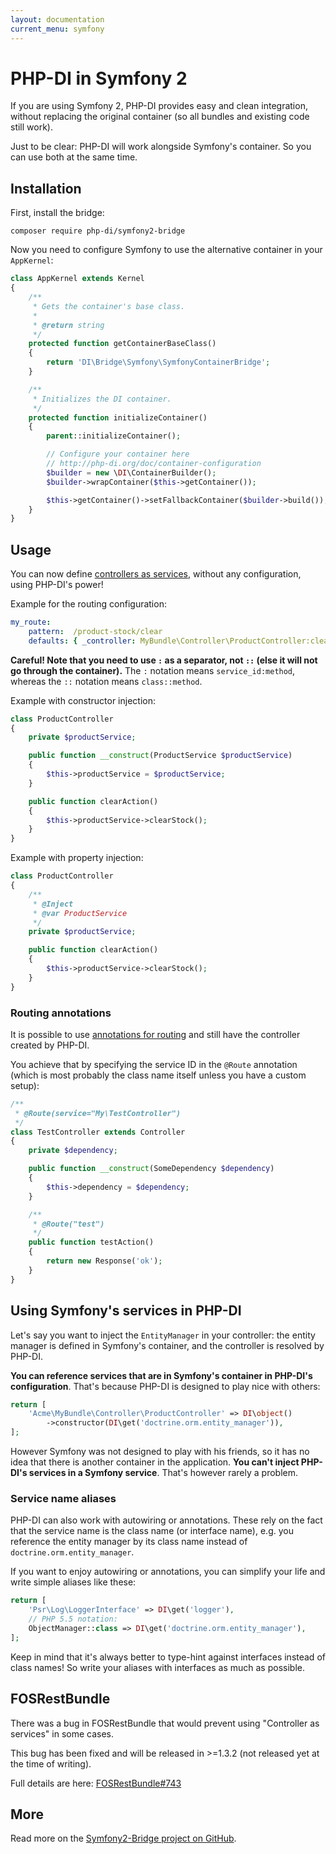 ```yaml
---
layout: documentation
current_menu: symfony
---
```


# PHP-DI in Symfony 2

If you are using Symfony 2, PHP-DI provides easy and clean integration, without replacing the original container
(so all bundles and existing code still work).

Just to be clear: PHP-DI will work alongside Symfony's container. So you can use both at the same time.

## Installation

First, install the bridge:

```
composer require php-di/symfony2-bridge
```

Now you need to configure Symfony to use the alternative container in your `AppKernel`:

```php
class AppKernel extends Kernel
{
    /**
     * Gets the container's base class.
     *
     * @return string
     */
    protected function getContainerBaseClass()
    {
        return 'DI\Bridge\Symfony\SymfonyContainerBridge';
    }

    /**
     * Initializes the DI container.
     */
    protected function initializeContainer()
    {
        parent::initializeContainer();

        // Configure your container here
        // http://php-di.org/doc/container-configuration
        $builder = new \DI\ContainerBuilder();
        $builder->wrapContainer($this->getContainer());

        $this->getContainer()->setFallbackContainer($builder->build());
    }
}
```


## Usage

You can now define [controllers as services](http://symfony.com/doc/current/cookbook/controller/service.html),
without any configuration, using PHP-DI's power!

Example for the routing configuration:

```yaml
my_route:
    pattern:  /product-stock/clear
    defaults: { _controller: MyBundle\Controller\ProductController:clearAction }
```

**Careful! Note that you need to use `:` as a separator, not `::` (else it will not go through the container).**
The `:` notation means `service_id:method`, whereas the `::` notation means `class::method`.

Example with constructor injection:

```php
class ProductController
{
    private $productService;

    public function __construct(ProductService $productService)
    {
        $this->productService = $productService;
    }

    public function clearAction()
    {
        $this->productService->clearStock();
    }
}
```

Example with property injection:

```php
class ProductController
{
    /**
     * @Inject
     * @var ProductService
     */
    private $productService;

    public function clearAction()
    {
        $this->productService->clearStock();
    }
}
```

### Routing annotations

It is possible to use [annotations for routing](http://richardmiller.co.uk/2011/10/25/symfony2-routing-to-controller-as-service-with-annotations/) and still have the controller created by PHP-DI.

You achieve that by specifying the service ID in the `@Route` annotation (which is most probably the class name itself unless you have a custom setup):

```php
/**
 * @Route(service="My\TestController")
 */
class TestController extends Controller
{
    private $dependency;

    public function __construct(SomeDependency $dependency)
    {
        $this->dependency = $dependency;
    }

    /**
     * @Route("test")
     */
    public function testAction()
    {
        return new Response('ok');
    }
}
```


## Using Symfony's services in PHP-DI

Let's say you want to inject the `EntityManager` in your controller: the entity manager is defined
in Symfony's container, and the controller is resolved by PHP-DI.

**You can reference services that are in Symfony's container in PHP-DI's configuration**.
That's because PHP-DI is designed to play nice with others:

```php
return [
    'Acme\MyBundle\Controller\ProductController' => DI\object()
        ->constructor(DI\get('doctrine.orm.entity_manager')),
];
```

However Symfony was not designed to play with his friends, so it has no idea that there is
another container in the application. **You can't inject PHP-DI's services in a Symfony service**.
That's however rarely a problem.

### Service name aliases

PHP-DI can also work with autowiring or annotations. These rely on the fact that the service name
is the class name (or interface name), e.g. you reference the entity manager by its class name
instead of `doctrine.orm.entity_manager`.

If you want to enjoy autowiring or annotations, you can simplify your life and write simple aliases
like these:

```php
return [
    'Psr\Log\LoggerInterface' => DI\get('logger'),
    // PHP 5.5 notation:
    ObjectManager::class => DI\get('doctrine.orm.entity_manager'),
];
```

Keep in mind that it's always better to type-hint against interfaces instead of class names!
So write your aliases with interfaces as much as possible.


## FOSRestBundle

There was a bug in FOSRestBundle that would prevent using "Controller as services" in some cases.

This bug has been fixed and will be released in >=1.3.2 (not released yet at the time of writing).

Full details are here: [FOSRestBundle#743](https://github.com/FriendsOfSymfony/FOSRestBundle/pull/743)


## More

Read more on the [Symfony2-Bridge project on GitHub](https://github.com/PHP-DI/Symfony2-Bridge).
